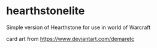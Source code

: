 # hearthstonelite
Simple version of Hearthstone for use in world of Warcraft

card art from https://www.deviantart.com/demaretc
